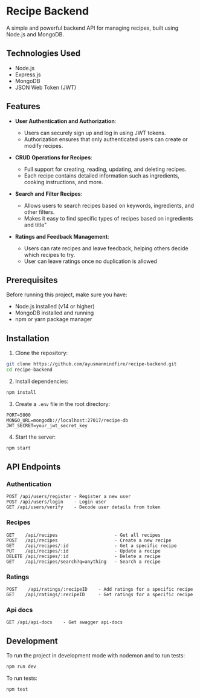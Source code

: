# Recipe Backend

A simple and powerful backend API for managing recipes, built using Node.js and MongoDB.

## Technologies Used
- Node.js
- Express.js
- MongoDB
- JSON Web Token (JWT)

## Features
- **User Authentication and Authorization**: 
  - Users can securely sign up and log in using JWT tokens.
  - Authorization ensures that only authenticated users can create or modify recipes.

- **CRUD Operations for Recipes**:
  - Full support for creating, reading, updating, and deleting recipes.
  - Each recipe contains detailed information such as ingredients, cooking instructions, and more.
  
- **Search and Filter Recipes**:
  - Allows users to search recipes based on keywords, ingredients, and other filters.
  - Makes it easy to find specific types of recipes based on ingredients and title"

- **Ratings and Feedback Management**:
  - Users can rate recipes and leave feedback, helping others decide which recipes to try.
  - User can leave ratings once no duplication is allowed
  
## Prerequisites
Before running this project, make sure you have:
- Node.js installed (v14 or higher)
- MongoDB installed and running
- npm or yarn package manager

## Installation

1. Clone the repository:
```bash
git clone https://github.com/ayusmanmindfire/recipe-backend.git
cd recipe-backend
```

2. Install dependencies:
```bash
npm install
```

3. Create a `.env` file in the root directory:
```env
PORT=5000
MONGO_URL=mongodb://localhost:27017/recipe-db
JWT_SECRET=your_jwt_secret_key
```

4. Start the server:
```bash
npm start
```

## API Endpoints

### Authentication
```
POST /api/users/register - Register a new user
POST /api/users/login    - Login user
GET /api/users/verify    - Decode user details from token
```

### Recipes
```
GET    /api/recipes                     - Get all recipes
POST   /api/recipes                     - Create a new recipe
GET    /api/recipes/:id                 - Get a specific recipe
PUT    /api/recipes/:id                 - Update a recipe
DELETE /api/recipes/:id                 - Delete a recipe
GET    /api/recipes/search?q=anything   - Search a recipe
```

### Ratings
```
POST    /api/ratings/:recipeID    - Add ratings for a specific recipe
GET    /api/ratings/:recipeID     - Get ratings for a specific recipe
```

### Api docs

```
GET /api/api-docs    - Get swagger api-docs
```

## Development

To run the project in development mode with nodemon and to run tests:
```bash
npm run dev
```

To run tests:
```bash
npm test
```